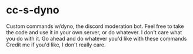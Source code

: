 # cc-s-dyno
Custom commands w/dyno, the discord moderation bot. Feel free to take the code and use it in your own server, or do whatever. I don't care what you do with it.
Go ahead and do whatever you'd like with these commands
Credit me if you'd like, I don't really care.
